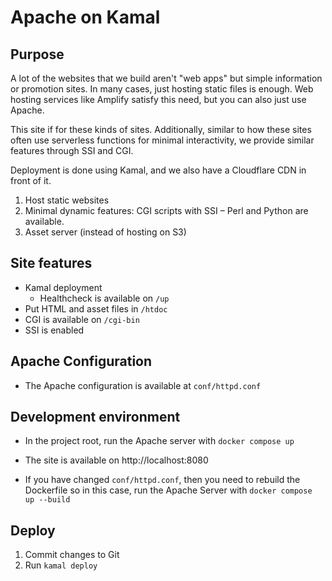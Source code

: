 # Apache on Kamal

## Purpose

A lot of the websites that we build aren't "web apps" but simple information or promotion sites.
In many cases, just hosting static files is enough.
Web hosting services like Amplify satisfy this need, but you can also just use Apache.

This site if for these kinds of sites.
Additionally, similar to how these sites often use serverless functions for minimal interactivity,
we provide similar features through SSI and CGI.

Deployment is done using Kamal, and we also have a Cloudflare CDN in front of it.

1. Host static websites
2. Minimal dynamic features: CGI scripts with SSI – Perl and Python are available.
3. Asset server (instead of hosting on S3)

## Site features

* Kamal deployment
  * Healthcheck is available on `/up`
* Put HTML and asset files in `/htdoc` 
* CGI is available on `/cgi-bin`
* SSI is enabled

## Apache Configuration

* The Apache configuration is available at `conf/httpd.conf`

## Development environment

* In the project root, run the Apache server with `docker compose up`
* The site is available on http://localhost:8080

* If you have changed `conf/httpd.conf`, then you need to rebuild the Dockerfile so in this case, run the Apache Server with `docker compose up --build`

## Deploy

1. Commit changes to Git
2. Run `kamal deploy`
